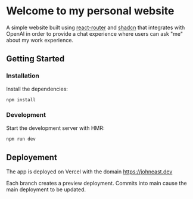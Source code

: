# Welcome to my personal website

A simple website built using [react-router](https://reactrouter.com/) and [shadcn](https://ui.shadcn.com/) that integrates with OpenAI in order to provide a chat experience
where users can ask "me" about my work experience.

## Getting Started

### Installation

Install the dependencies:

```bash
npm install
```

### Development

Start the development server with HMR:

```bash
npm run dev
```

## Deployement

The app is deployed on Vercel with the domain https://johneast.dev

Each branch creates a preview deployment. Commits into main cause the main deployment to be updated.
